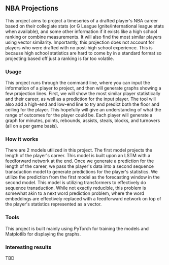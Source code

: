 ## NBA Projections

This project aims to project a timeseries of a drafted player's NBA career based on their collegiate stats (or G League Ignite/international league stats when available), and some other information if it exists like a high school ranking or combine measurements. It will also find the most similar players using vector similarity. Importantly, this projection does not account for players who were drafted with no post-high school experience. This is because high school statistics are hard to come by in a standard format so projecting based off just a ranking is far too volatile. 

### Usage

This project runs through the command line, where you can input the information of a player to project, and then will generate graphs showing a few projection lines. First, we will show the most similar player statistically and their career, as well as a prediction for the input player. The tool will also add a high-end and low-end line to try and predict both the floor and ceiling for the player. This hopefully will give an understanding of what the range of outcomes for the player could be. Each player will generate a graph for minutes, points, rebounds, assists, steals, blocks, and turnovers (all on a per game basis).

### How it works

There are 2 models utilized in this project. The first model projects the length of the player's career. This model is built upon an LSTM with a feedforward network at the end. Once we generate a prediction for the length of the career, we pass the player's data into a second sequence transduction model to generate predictions for the player's statistics. We utilize the prediction from the first model as the forecasting window in the second model. This model is utilizing transformers to effectively do sequence transduction. While not exactly reducible, this problem is somewhat akin to a next word prediction problem, where the word embeddings are effectively replaced with a feedforward network on top of the player's statistics represented as a vector.

### Tools

This project is built mainly using PyTorch for training the models and Matplotlib for displaying the graphs.

### Interesting results

TBD